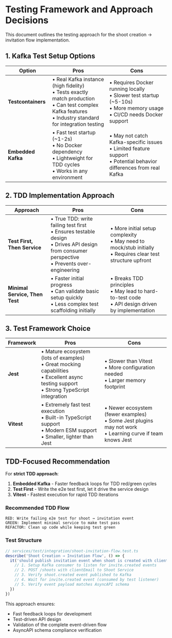 # Testing Framework and Approach Decisions

This document outlines the testing approach for the shoot creation → invitation flow implementation.

## 1. Kafka Test Setup Options

| Option | Pros | Cons |
|--------|------|------|
| **Testcontainers** | • Real Kafka instance (high fidelity)<br>• Tests exactly match production<br>• Can test complex Kafka features<br>• Industry standard for integration testing | • Requires Docker running locally<br>• Slower test startup (~5-10s)<br>• More memory usage<br>• CI/CD needs Docker support |
| **Embedded Kafka** | • Fast test startup (~1-2s)<br>• No Docker dependency<br>• Lightweight for TDD cycles<br>• Works in any environment | • May not catch Kafka-specific issues<br>• Limited feature support<br>• Potential behavior differences from real Kafka |

## 2. TDD Implementation Approach

| Approach | Pros | Cons |
|----------|------|------|
| **Test First, Then Service** | • True TDD: write failing test first<br>• Ensures testable design<br>• Drives API design from consumer perspective<br>• Prevents over-engineering | • More initial setup complexity<br>• May need to mock/stub initially<br>• Requires clear test structure upfront |
| **Minimal Service, Then Test** | • Faster initial progress<br>• Can validate basic setup quickly<br>• Less complex test scaffolding initially | • Breaks TDD principles<br>• May lead to hard-to-test code<br>• API design driven by implementation |

## 3. Test Framework Choice

| Framework | Pros | Cons |
|-----------|------|------|
| **Jest** | • Mature ecosystem (lots of examples)<br>• Great mocking capabilities<br>• Excellent async testing support<br>• Strong TypeScript integration | • Slower than Vitest<br>• More configuration needed<br>• Larger memory footprint |
| **Vitest** | • Extremely fast test execution<br>• Built-in TypeScript support<br>• Modern ESM support<br>• Smaller, lighter than Jest | • Newer ecosystem (fewer examples)<br>• Some Jest plugins may not work<br>• Learning curve if team knows Jest |

## TDD-Focused Recommendation

For **strict TDD approach**:

1. **Embedded Kafka** - Faster feedback loops for TDD red/green cycles
2. **Test First** - Write the e2e test first, let it drive the service design
3. **Vitest** - Fastest execution for rapid TDD iterations

### Recommended TDD Flow

```
RED: Write failing e2e test for shoot → invitation event
GREEN: Implement minimal service to make test pass  
REFACTOR: Clean up code while keeping test green
```

### Test Structure

```typescript
// services/test/integration/shoot-invitation-flow.test.ts
describe('Shoot Creation → Invitation Flow', () => {
  it('should publish invitation event when shoot is created with client email', async () => {
    // 1. Setup Kafka consumer to listen for invite.created events
    // 2. POST /shoots with clientEmail to Shoot Service  
    // 3. Verify shoot.created event published to Kafka
    // 4. Wait for invite.created event (consumed by test listener)
    // 5. Verify event payload matches AsyncAPI schema
  })
})
```

This approach ensures:
- Fast feedback loops for development
- Test-driven API design
- Validation of the complete event-driven flow
- AsyncAPI schema compliance verification
